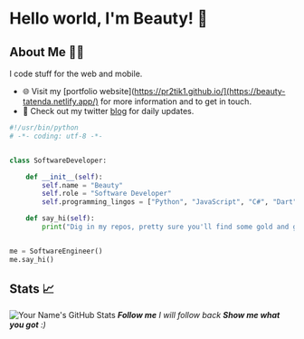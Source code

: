 # Hello world, I'm Beauty! 👋

## About Me 🙋‍♂️
I code stuff for the web and mobile.

- 🌐 Visit my [portfolio website](https://pr2tik1.github.io/](https://beauty-tatenda.netlify.app/) for more information and to get in touch.
- 👋 Check out my twitter [blog](https://pr2tik1.github.io/blog/](https://x.com/tatendaTheCoder?s=09)) for daily updates.


```python
#!/usr/bin/python
# -*- coding: utf-8 -*-


class SoftwareDeveloper:

    def __init__(self):
        self.name = "Beauty"
        self.role = "Software Developer"
        self.programming_lingos = ["Python", "JavaScript", "C#", "Dart", "PHP"]

    def say_hi(self):
        print("Dig in my repos, pretty sure you'll find some gold and get rich")


me = SoftwareEngineer()
me.say_hi()
```

## Stats 📈
![Your Name's GitHub Stats](https://github-readme-stats.vercel.app/api?username=beautytasara27&show_icons=true&theme=dark)
<em><b>Follow me</b> I will follow back <b>Show me what you got</b> :)</em>
